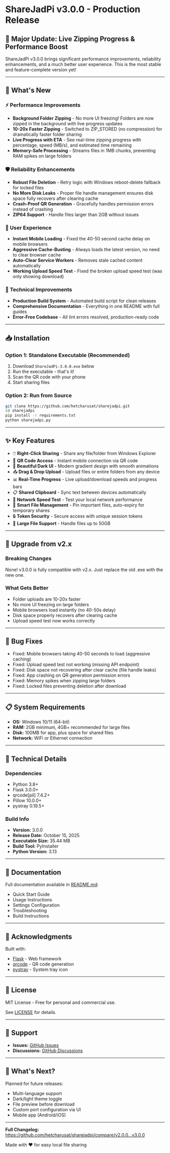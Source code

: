 # ShareJadPi v3.0.0 - Production Release

## 🎉 Major Update: Live Zipping Progress & Performance Boost

ShareJadPi v3.0.0 brings significant performance improvements, reliability enhancements, and a much better user experience. This is the most stable and feature-complete version yet!

---

## 🚀 What's New

### ⚡ Performance Improvements
- **Background Folder Zipping** - No more UI freezing! Folders are now zipped in the background with live progress updates
- **10-20x Faster Zipping** - Switched to ZIP_STORED (no compression) for dramatically faster folder sharing
- **Live Progress with ETA** - See real-time zipping progress with percentage, speed (MB/s), and estimated time remaining
- **Memory-Safe Processing** - Streams files in 1MB chunks, preventing RAM spikes on large folders

### 🛡️ Reliability Enhancements
- **Robust File Deletion** - Retry logic with Windows reboot-delete fallback for locked files
- **No More Disk Leaks** - Proper file handle management ensures disk space fully recovers after clearing cache
- **Crash-Proof QR Generation** - Gracefully handles permission errors instead of crashing
- **ZIP64 Support** - Handle files larger than 2GB without issues

### 🎨 User Experience
- **Instant Mobile Loading** - Fixed the 40-50 second cache delay on mobile browsers
- **Aggressive Cache-Busting** - Always loads the latest version, no need to clear browser cache
- **Auto-Clear Service Workers** - Removes stale cached content automatically
- **Working Upload Speed Test** - Fixed the broken upload speed test (was only showing download)

### 🔧 Technical Improvements
- **Production Build System** - Automated build script for clean releases
- **Comprehensive Documentation** - Everything in one README with full guides
- **Error-Free Codebase** - All lint errors resolved, production-ready code

---

## 📥 Installation

### Option 1: Standalone Executable (Recommended)
1. Download `ShareJadPi-3.0.0.exe` below
2. Run the executable - that's it!
3. Scan the QR code with your phone
4. Start sharing files

### Option 2: Run from Source
```bash
git clone https://github.com/hetcharusat/sharejadpi.git
cd sharejadpi
pip install -r requirements.txt
python sharejadpi.py
```

---

## ✨ Key Features

- 🖱️ **Right-Click Sharing** - Share any file/folder from Windows Explorer
- 📱 **QR Code Access** - Instant mobile connection via QR code
- 🎨 **Beautiful Dark UI** - Modern gradient design with smooth animations
- 📤 **Drag & Drop Upload** - Upload files or entire folders from any device
- 📊 **Real-Time Progress** - Live upload/download speeds and progress bars
- 📋 **Shared Clipboard** - Sync text between devices automatically
- 🚄 **Network Speed Test** - Test your local network performance
- 📌 **Smart File Management** - Pin important files, auto-expiry for temporary shares
- 🔒 **Token Security** - Secure access with unique session tokens
- 💾 **Large File Support** - Handle files up to 50GB

---

## 🔄 Upgrade from v2.x

### Breaking Changes
None! v3.0.0 is fully compatible with v2.x. Just replace the old .exe with the new one.

### What Gets Better
- Folder uploads are 10-20x faster
- No more UI freezing on large folders
- Mobile browsers load instantly (no 40-50s delay)
- Disk space properly recovers after clearing cache
- Upload speed test now works correctly

---

## 🐛 Bug Fixes

- Fixed: Mobile browsers taking 40-50 seconds to load (aggressive caching)
- Fixed: Upload speed test not working (missing API endpoint)
- Fixed: Disk space not recovering after clear cache (file handle leaks)
- Fixed: App crashing on QR generation permission errors
- Fixed: Memory spikes when zipping large folders
- Fixed: Locked files preventing deletion after download

---

## 📋 System Requirements

- **OS:** Windows 10/11 (64-bit)
- **RAM:** 2GB minimum, 4GB+ recommended for large files
- **Disk:** 100MB for app, plus space for shared files
- **Network:** WiFi or Ethernet connection

---

## 🔧 Technical Details

### Dependencies
- Python 3.8+
- Flask 3.0.0+
- qrcode[pil] 7.4.2+
- Pillow 10.0.0+
- pystray 0.19.5+

### Build Info
- **Version:** 3.0.0
- **Release Date:** October 15, 2025
- **Executable Size:** 35.44 MB
- **Build Tool:** PyInstaller
- **Python Version:** 3.13

---

## 📖 Documentation

Full documentation available in [README.md](https://github.com/hetcharusat/sharejadpi/blob/main/README.md):
- Quick Start Guide
- Usage Instructions
- Settings Configuration
- Troubleshooting
- Build Instructions

---

## 🙏 Acknowledgments

Built with:
- [Flask](https://flask.palletsprojects.com/) - Web framework
- [qrcode](https://github.com/lincolnloop/python-qrcode) - QR code generation
- [pystray](https://github.com/moses-palmer/pystray) - System tray icon

---

## 📄 License

MIT License - Free for personal and commercial use.

See [LICENSE](https://github.com/hetcharusat/sharejadpi/blob/main/LICENSE) for details.

---

## 💬 Support

- **Issues:** [GitHub Issues](https://github.com/hetcharusat/sharejadpi/issues)
- **Discussions:** [GitHub Discussions](https://github.com/hetcharusat/sharejadpi/discussions)

---

## 🎯 What's Next?

Planned for future releases:
- Multi-language support
- Dark/light theme toggle
- File preview before download
- Custom port configuration via UI
- Mobile app (Android/iOS)

---

**Full Changelog:** https://github.com/hetcharusat/sharejadpi/compare/v2.0.0...v3.0.0

Made with ❤️ for easy local file sharing
